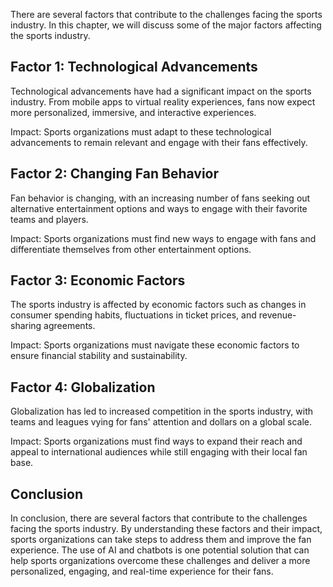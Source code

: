 
There are several factors that contribute to the challenges facing the sports industry. In this chapter, we will discuss some of the major factors affecting the sports industry.

Factor 1: Technological Advancements
------------------------------------

Technological advancements have had a significant impact on the sports industry. From mobile apps to virtual reality experiences, fans now expect more personalized, immersive, and interactive experiences.

Impact: Sports organizations must adapt to these technological advancements to remain relevant and engage with their fans effectively.

Factor 2: Changing Fan Behavior
-------------------------------

Fan behavior is changing, with an increasing number of fans seeking out alternative entertainment options and ways to engage with their favorite teams and players.

Impact: Sports organizations must find new ways to engage with fans and differentiate themselves from other entertainment options.

Factor 3: Economic Factors
--------------------------

The sports industry is affected by economic factors such as changes in consumer spending habits, fluctuations in ticket prices, and revenue-sharing agreements.

Impact: Sports organizations must navigate these economic factors to ensure financial stability and sustainability.

Factor 4: Globalization
-----------------------

Globalization has led to increased competition in the sports industry, with teams and leagues vying for fans' attention and dollars on a global scale.

Impact: Sports organizations must find ways to expand their reach and appeal to international audiences while still engaging with their local fan base.

Conclusion
----------

In conclusion, there are several factors that contribute to the challenges facing the sports industry. By understanding these factors and their impact, sports organizations can take steps to address them and improve the fan experience. The use of AI and chatbots is one potential solution that can help sports organizations overcome these challenges and deliver a more personalized, engaging, and real-time experience for their fans.
